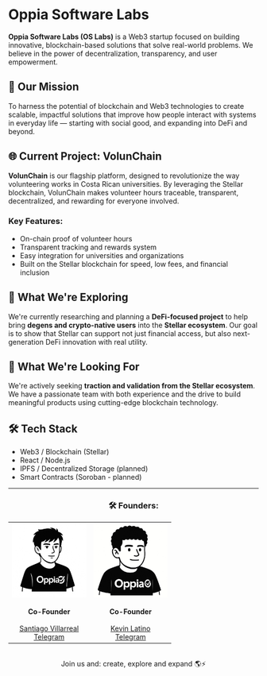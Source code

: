 # Oppia Software Labs

**Oppia Software Labs (OS Labs)** is a Web3 startup focused on building innovative, blockchain-based solutions that solve real-world problems. We believe in the power of decentralization, transparency, and user empowerment.

## 🚀 Our Mission

To harness the potential of blockchain and Web3 technologies to create scalable, impactful solutions that improve how people interact with systems in everyday life — starting with social good, and expanding into DeFi and beyond.

## 🌐 Current Project: VolunChain

**VolunChain** is our flagship platform, designed to revolutionize the way volunteering works in Costa Rican universities. By leveraging the Stellar blockchain, VolunChain makes volunteer hours traceable, transparent, decentralized, and rewarding for everyone involved.

### Key Features:
- On-chain proof of volunteer hours  
- Transparent tracking and rewards system  
- Easy integration for universities and organizations  
- Built on the Stellar blockchain for speed, low fees, and financial inclusion  

## 🧠 What We're Exploring

We're currently researching and planning a **DeFi-focused project** to help bring **degens and crypto-native users** into the **Stellar ecosystem**. Our goal is to show that Stellar can support not just financial access, but also next-generation DeFi innovation with real utility.

## 🚧 What We're Looking For

We're actively seeking **traction and validation from the Stellar ecosystem**. We have a passionate team with both experience and the drive to build meaningful products using cutting-edge blockchain technology.

## 🛠️ Tech Stack

- Web3 / Blockchain (Stellar)  
- React / Node.js  
- IPFS / Decentralized Storage (planned)  
- Smart Contracts (Soroban - planned)  

---

<h3 align="center">🛠️ Founders:</h3>
<table align="center">
  <tr>
        <td align="center">
      <img src="./Santiago.jpeg" alt="Santiago Villarreal" width="150" />
      <br /><br />
      <strong>Co-Founder</strong>
      <br /><br />
      <a href="https://github.com/Villarley" target="_blank">Santiago Villarreal</a>
      <br />
      <a href="https://t.me/kevlatino" target="_blank">Telegram</a>
    </td>
    <td align="center">
      <img src="./Kevin.jpeg" alt="Kevin Latino" width="150" />
      <br /><br />
      <strong>Co-Founder</strong>
      <br /><br />
      <a href="https://github.com/KevinLatino" target="_blank">Kevin Latino</a>
      <br />
      <a href="https://t.me/kevlatino" target="_blank">Telegram</a>
    </td>
  </tr>
</table>

<br>

<div align="center">
Join us and: create, explore and expand 🌎⚡️
</div>
